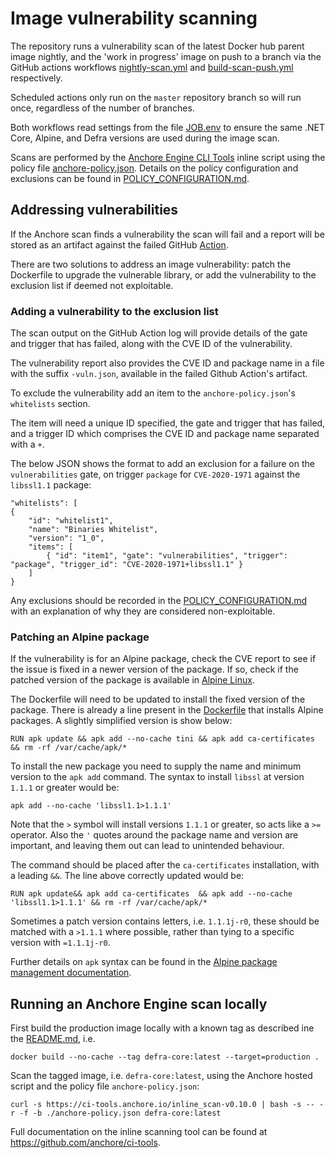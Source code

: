 
#  Image vulnerability scanning

The repository runs a vulnerability scan of the latest Docker hub parent image nightly, and the 'work in progress' image on push to a branch via the GitHub actions workflows [nightly-scan.yml](.github/workflows/nightly-scan.yml) and [build-scan-push.yml](.github/workflows/build-scan-push.yml) respectively.

Scheduled actions only run on the `master` repository branch so will run once, regardless of the number of branches.

Both workflows read settings from the file [JOB.env](JOB.env) to ensure the same .NET Core, Alpine, and Defra versions are used during the image scan.

Scans are performed by the [Anchore Engine CLI Tools](https://github.com/anchore/ci-tools) inline script using the policy file [anchore-policy.json](anchore-policy.json).
Details on the policy configuration and exclusions can be found in [POLICY_CONFIGURATION.md](POLICY_CONFIGURATION.md).

## Addressing vulnerabilities

If the Anchore scan finds a vulnerability the scan will fail and a report will be stored as an artifact against the failed GitHub [Action](https://https://github.com/DEFRA/defra-docker-dotnetcore/actions).

There are two solutions to address an image vulnerability: patch the Dockerfile to upgrade the vulnerable library, or add the vulnerability to the exclusion list if deemed not exploitable.

### Adding a vulnerability to the exclusion list

The scan output on the GitHub Action log will provide details of the gate and trigger that has failed, along with the CVE ID of the vulnerability.

The vulnerability report also provides the CVE ID and package name in a file with the suffix `-vuln.json`, available in the failed Github Action's artifact.

To exclude the vulnerability add an item to the `anchore-policy.json`'s `whitelists` section.

The item will need a unique ID specified, the gate and trigger that has failed, and a trigger ID which comprises the CVE ID and package name separated with a `+`.

The below JSON shows the format to add an exclusion for a failure on the `vulnerabilities` gate, on trigger `package` for `CVE-2020-1971` against the `libssl1.1` package:

```
"whitelists": [
{
    "id": "whitelist1",
    "name": "Binaries Whitelist",
    "version": "1_0",
    "items": [
        { "id": "item1", "gate": "vulnerabilities", "trigger": "package", "trigger_id": "CVE-2020-1971+libssl1.1" }
    ]
}
```

Any exclusions should be recorded in the [POLICY_CONFIGURATION.md](POLICY_CONFIGURATION.md) with an explanation of why they are considered non-exploitable.

### Patching an Alpine package

If the vulnerability is for an Alpine package, check the CVE report to see if the issue is fixed in a newer version of the package. If so, check if the patched version of the package is available in [Alpine Linux](https://pkgs.alpinelinux.org/packages).

The Dockerfile will need to be updated to install the fixed version of the package.
There is already a line present in the [Dockerfile](./Dockerfile) that installs Alpine packages. A slightly simplified version is show below:

```
RUN apk update && apk add --no-cache tini && apk add ca-certificates && rm -rf /var/cache/apk/*
``` 

To install the new package you need to supply the name and minimum version to the `apk add` command. The syntax to install `libssl` at version `1.1.1` or greater would be:

```
apk add --no-cache 'libssl1.1>1.1.1'
```

Note that the `>` symbol will install versions `1.1.1` or greater, so acts like a `>=` operator. Also the `'` quotes around the package name and version are important, and leaving them out can lead to unintended behaviour.

The command should be placed after the `ca-certificates` installation, with a leading `&&`. The line above correctly updated would be:
```
RUN apk update&& apk add ca-certificates  && apk add --no-cache 'libssl1.1>1.1.1' && rm -rf /var/cache/apk/*
```

Sometimes a patch version contains letters, i.e. `1.1.1j-r0`, these should be matched with a `>1.1.1` where possible, rather than tying to a specific version with `=1.1.1j-r0`.

Further details on `apk` syntax can be found in the [Alpine package management documentation](https://wiki.alpinelinux.org/wiki/Alpine_Linux_package_management).

## Running an Anchore Engine scan locally

First build the production image locally with a known tag as described ine the [README.md](README.md), i.e.
```
docker build --no-cache --tag defra-core:latest --target=production .
```

Scan the tagged image, i.e. `defra-core:latest`, using the Anchore hosted script and the policy file `anchore-policy.json`:
```
curl -s https://ci-tools.anchore.io/inline_scan-v0.10.0 | bash -s -- -r -f -b ./anchore-policy.json defra-core:latest
```

Full documentation on the inline scanning tool can be found at https://github.com/anchore/ci-tools.
